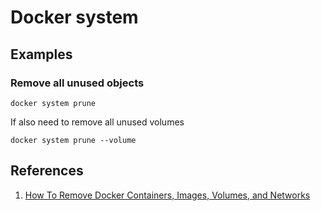 # Docker system

## Examples

### Remove all unused objects

```
docker system prune
```

If also need to remove all unused volumes

```
docker system prune --volume
```

## References

1. [How To Remove Docker Containers, Images, Volumes, and Networks](https://linuxize.com/post/how-to-remove-docker-images-containers-volumes-and-networks/)
